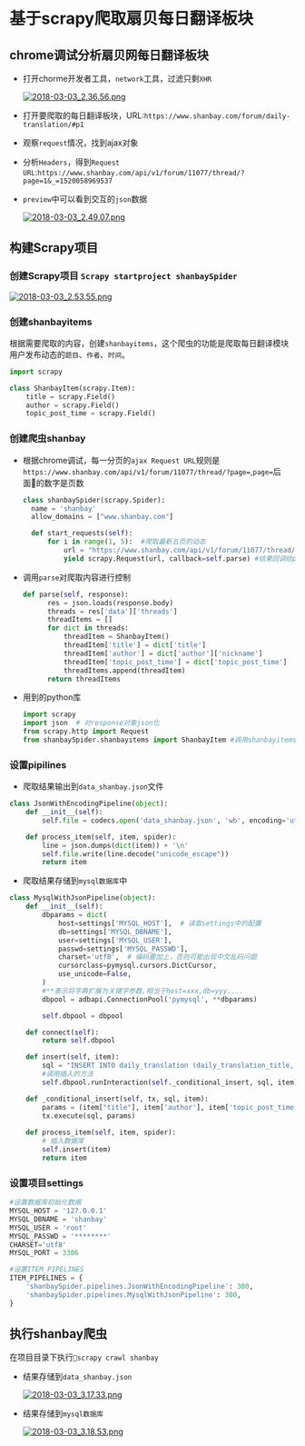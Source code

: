# 基于scrapy爬取扇贝每日翻译板块

## chrome调试分析扇贝网每日翻译板块

* 打开chorme开发者工具，`network`工具，过滤只剩`XHR`

    [![2018-03-03_2.36.56.png](https://s18.postimg.org/ac1r7zd7d/2018-03-03_2.36.56.png)](https://postimg.org/image/yfsiw9vo5/)

* 打开要爬取的每日翻译板块，URL:`https://www.shanbay.com/forum/daily-translation/#p1`
* 观察`request`情况，找到ajax对象
* 分析`Headers`，得到`Request URL`:`https://www.shanbay.com/api/v1/forum/11077/thread/?page=1&_=1520058969537`
* `preview`中可以看到交互的`json`数据

    [![2018-03-03_2.49.07.png](https://s18.postimg.org/7uq00rqqx/2018-03-03_2.49.07.png)](https://postimg.org/image/srm85forp/)

## 构建Scrapy项目

### 创建Scrapy项目 `Scrapy startproject shanbaySpider`

[![2018-03-03_2.53.55.png](https://s26.postimg.org/r82vzbnd5/2018-03-03_2.53.55.png)](https://postimg.org/image/f67i56e4l/)

### 创建shanbayitems

根据需要爬取的内容，创建`shanbayitems`，这个爬虫的功能是爬取每日翻译模块用户发布动态的`题目`、`作者`、`时间`。

```python
import scrapy

class ShanbayItem(scrapy.Item):
    title = scrapy.Field()
    author = scrapy.Field()
    topic_post_time = scrapy.Field()
```

### 创建爬虫shanbay

* 根据chrome调试，每一分页的`ajax Request URL`规则是`https://www.shanbay.com/api/v1/forum/11077/thread/?page=`,`page=`后面的数字是页数

  ```python
  class shanbaySpider(scrapy.Spider):
    name = 'shanbay'
    allow_domains = ["www.shanbay.com"]

    def start_requests(self):
        for i in range(1, 5):  #爬取最新五页的动态
            url = "https://www.shanbay.com/api/v1/forum/11077/thread/?page={}".format(i)
            yield scrapy.Request(url, callback=self.parse) #结果回调给parse
  ```

* 调用`parse`对爬取内容进行控制

  ```python
  def parse(self, response):
        res = json.loads(response.body)
        threads = res['data']['threads']
        threadItems = []
        for dict in threads:
            threadItem = ShanbayItem()
            threadItem['title'] = dict['title']
            threadItem['author'] = dict['author']['nickname']
            threadItem['topic_post_time'] = dict['topic_post_time']
            threadItems.append(threadItem)
        return threadItems
  ```

* 用到的python库

  ```python
  import scrapy
  import json  # 对response对象json化
  from scrapy.http import Request
  from shanbaySpider.shanbayitems import ShanbayItem #调用shanbayitems
  ```

### 设置pipilines

* 爬取结果输出到`data_shanbay.json`文件

```python
class JsonWithEncodingPipeline(object):
    def __init__(self):
        self.file = codecs.open('data_shanbay.json', 'wb', encoding='utf-8')

    def process_item(self, item, spider):
        line = json.dumps(dict(item)) + '\n'
        self.file.write(line.decode("unicode_escape"))
        return item
```

* 爬取结果存储到`mysql数据库`中

```python
class MysqlWithJsonPipeline(object):
    def __init__(self):
        dbparams = dict(
            host=settings['MYSQL_HOST'],  # 读取settings中的配置
            db=settings['MYSQL_DBNAME'],
            user=settings['MYSQL_USER'],
            passwd=settings['MYSQL_PASSWD'],
            charset='utf8',  # 编码要加上，否则可能出现中文乱码问题
            cursorclass=pymysql.cursors.DictCursor,
            use_unicode=False,
        )
        #**表示将字典扩展为关键字参数,相当于host=xxx,db=yyy....
        dbpool = adbapi.ConnectionPool('pymysql', **dbparams)

        self.dbpool = dbpool

    def connect(self):
        return self.dbpool

    def insert(self, item):
        sql = "INSERT INTO daily_translation (daily_translation_title, daily_translation_author, daily_translation_date) VALUES(%s,%s,%s)"
        #调用插入的方法
        self.dbpool.runInteraction(self._conditional_insert, sql, item)

    def _conditional_insert(self, tx, sql, item):
        params = (item["title"], item['author'], item['topic_post_time'])
        tx.execute(sql, params)
    
    def process_item(self, item, spider):
        # 插入数据库
        self.insert(item)
        return item
```

### 设置项目settings

```python
#设置数据库初始化数据
MYSQL_HOST = '127.0.0.1'
MYSQL_DBNAME = 'shanbay'
MYSQL_USER = 'root'
MYSQL_PASSWD = '********'
CHARSET='utf8'
MYSQL_PORT = 3306

#设置ITEM_PIPELINES
ITEM_PIPELINES = {
    'shanbaySpider.pipelines.JsonWithEncodingPipeline': 300,
    'shanbaySpider.pipelines.MysqlWithJsonPipeline': 300,
}
```

## 执行shanbay爬虫

在项目目录下执行`scrapy crawl shanbay`

* 结果存储到`data_shanbay.json`

  [![2018-03-03_3.17.33.png](https://s26.postimg.org/4ks86z2cp/2018-03-03_3.17.33.png)](https://postimg.org/image/i1p6puco5/)

* 结果存储到`mysql数据库`

  [![2018-03-03_3.18.53.png](https://s26.postimg.org/q778o5ljd/2018-03-03_3.18.53.png)](https://postimg.org/image/ei3906ukl/)
